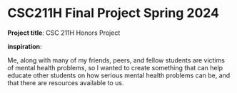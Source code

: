 # CSC211H Final Project Spring 2024

**Project title**: CSC 211H Honors Project

**inspiration**:

Me, along with many of my friends, peers, and fellow students are victims of mental health problems, so I wanted to create something that can help educate other students on how serious mental health problems can be, and that there are resources available to us.
